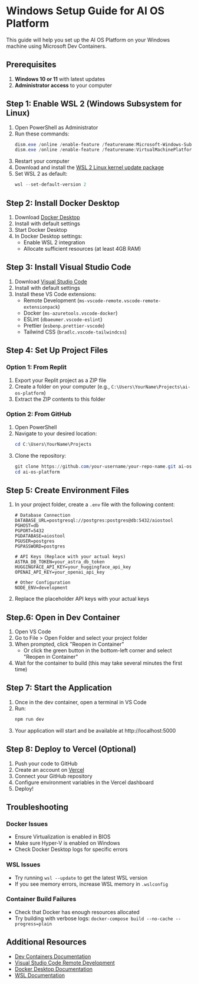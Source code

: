 # Windows Setup Guide for AI OS Platform

This guide will help you set up the AI OS Platform on your Windows machine using Microsoft Dev Containers.

## Prerequisites

1. **Windows 10 or 11** with latest updates
2. **Administrator access** to your computer

## Step 1: Enable WSL 2 (Windows Subsystem for Linux)

1. Open PowerShell as Administrator
2. Run these commands:
   ```powershell
   dism.exe /online /enable-feature /featurename:Microsoft-Windows-Subsystem-Linux /all /norestart
   dism.exe /online /enable-feature /featurename:VirtualMachinePlatform /all /norestart
   ```
3. Restart your computer
4. Download and install the [WSL 2 Linux kernel update package](https://aka.ms/wsl2kernel)
5. Set WSL 2 as default:
   ```powershell
   wsl --set-default-version 2
   ```

## Step 2: Install Docker Desktop

1. Download [Docker Desktop](https://www.docker.com/products/docker-desktop/)
2. Install with default settings
3. Start Docker Desktop
4. In Docker Desktop settings:
   - Enable WSL 2 integration
   - Allocate sufficient resources (at least 4GB RAM)

## Step 3: Install Visual Studio Code

1. Download [Visual Studio Code](https://code.visualstudio.com/download)
2. Install with default settings
3. Install these VS Code extensions:
   - Remote Development (`ms-vscode-remote.vscode-remote-extensionpack`)
   - Docker (`ms-azuretools.vscode-docker`)
   - ESLint (`dbaeumer.vscode-eslint`)
   - Prettier (`esbenp.prettier-vscode`)
   - Tailwind CSS (`bradlc.vscode-tailwindcss`)

## Step 4: Set Up Project Files

### Option 1: From Replit
1. Export your Replit project as a ZIP file
2. Create a folder on your computer (e.g., `C:\Users\YourName\Projects\ai-os-platform`)
3. Extract the ZIP contents to this folder

### Option 2: From GitHub
1. Open PowerShell
2. Navigate to your desired location:
   ```powershell
   cd C:\Users\YourName\Projects
   ```
3. Clone the repository:
   ```powershell
   git clone https://github.com/your-username/your-repo-name.git ai-os-platform
   cd ai-os-platform
   ```

## Step 5: Create Environment Files

1. In your project folder, create a `.env` file with the following content:
   ```
   # Database Connection
   DATABASE_URL=postgresql://postgres:postgres@db:5432/aiostool
   PGHOST=db
   PGPORT=5432
   PGDATABASE=aiostool
   PGUSER=postgres
   PGPASSWORD=postgres
   
   # API Keys (Replace with your actual keys)
   ASTRA_DB_TOKEN=your_astra_db_token
   HUGGINGFACE_API_KEY=your_huggingface_api_key
   OPENAI_API_KEY=your_openai_api_key
   
   # Other Configuration
   NODE_ENV=development
   ```
2. Replace the placeholder API keys with your actual keys

## Step.6: Open in Dev Container

1. Open VS Code
2. Go to File > Open Folder and select your project folder
3. When prompted, click "Reopen in Container"
   - Or click the green button in the bottom-left corner and select "Reopen in Container"
4. Wait for the container to build (this may take several minutes the first time)

## Step 7: Start the Application

1. Once in the dev container, open a terminal in VS Code
2. Run:
   ```bash
   npm run dev
   ```
3. Your application will start and be available at http://localhost:5000

## Step 8: Deploy to Vercel (Optional)

1. Push your code to GitHub
2. Create an account on [Vercel](https://vercel.com)
3. Connect your GitHub repository
4. Configure environment variables in the Vercel dashboard
5. Deploy!

## Troubleshooting

### Docker Issues
- Ensure Virtualization is enabled in BIOS
- Make sure Hyper-V is enabled on Windows
- Check Docker Desktop logs for specific errors

### WSL Issues
- Try running `wsl --update` to get the latest WSL version
- If you see memory errors, increase WSL memory in `.wslconfig`

### Container Build Failures
- Check that Docker has enough resources allocated
- Try building with verbose logs: `docker-compose build --no-cache --progress=plain`

## Additional Resources

- [Dev Containers Documentation](https://containers.dev/)
- [Visual Studio Code Remote Development](https://code.visualstudio.com/docs/remote/remote-overview)
- [Docker Desktop Documentation](https://docs.docker.com/desktop/windows/)
- [WSL Documentation](https://docs.microsoft.com/en-us/windows/wsl/)